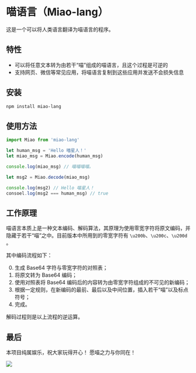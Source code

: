 # 喵语言（Miao-lang）

这是一个可以将人类语言翻译为喵语言的程序。

## 特性

 - 可以将任意文本转为由若干“喵”组成的喵语言，且这个过程是可逆的
 - 支持网页、微信等常见应用，将喵语言复制到这些应用并发送不会损失信息

## 安装

```bash
npm install miao-lang
```

## 使用方法

```ts
import Miao from 'miao-lang'

let human_msg = 'Hello 喵星人！'
let miao_msg = Miao.encode(human_msg)

console.log(miao_msg) // 喵​‍‍‌‌‌​‌‍‍‌‌​‍‍‌‍‍​‍‍‍‌​‍‌‍​‌‍‍‌‌​‌‍‌​‌‌‍‌​‍‍喵​‍‍‍‍‍​‍‌‌​‍​‍‍​‍‌‍‍​‌‍‌‌​‌‌‌‍​‍‍​‍‌‌‌‍​‍‍‌‌​‌喵‌‌​‌‌‍​‌‌‍​‌‌‍‌‌​‌‌‍‍‍喵。

let msg2 = Miao.decode(miao_msg)

console.log(msg2) // Hello 喵星人！
consoel.log(msg2 === human_msg) // true
```

## 工作原理

喵语言本质上是一种文本编码、解码算法，其原理为使用零宽字符将原文编码，并隐藏于若干“喵”之中。目前版本中所用到的零宽字符有 `\u200b`、`\u200c`、`\u200d` 。

其中编码流程如下：

 0. 生成 Base64 字符与零宽字符的对照表；
 1. 将原文转为 Base64 编码；
 2. 使用对照表将 Base64 编码后的内容转为由零宽字符组成的不可见的新编码；
 3. 根据一定规则，在新编码的最前、最后以及中间位置，插入若干“喵”以及标点符号；
 4. 完成。

解码过程则是以上流程的逆运算。

## 最后

本项目纯属娱乐，祝大家玩得开心！
愿喵之力与你同在！

![](https://github.githubassets.com/images/mona-whisper.gif)
